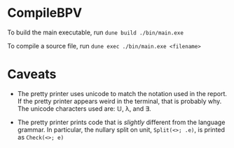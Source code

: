 # CompileBPV

To build the main executable, run `dune build ./bin/main.exe`

To compile a source file, run `dune exec ./bin/main.exe <filename>`

# Caveats 

- The pretty printer uses unicode to match the notation used in the report. If the pretty printer appears weird in the terminal, that is probably why. The unicode characters used are: 𝕌, λ, and ∃. 

- The pretty printer prints code that is *slightly* different from the language grammar. In particular, the nullary split on unit, `Split(<>; .e)`, is printed as `Check(<>; e)`